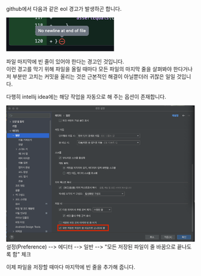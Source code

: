 github에서 다음과 같은 eol 경고가 발생하곤 합니다.

![이런 문제](../resources/eol-warning-github.png)

파일 마지막에 빈 줄이 있어야 한다는 경고인 것입니다.  
이런 경고를 막기 위해 파일을 올릴 때마다 모든 파일의 마지막 줄을 살펴봐야 한다거나  
저 부분만 고치는 커밋을 올리는 것은 근본적인 해결이 아닐뿐더러 귀찮은 일일 것입니다.

다행히 intellij idea에는 해당 작업을 자동으로 해 주는 옵션이 존재합니다.

![구세주](../resources/the-menu.png)  
설정(Preference) --> 에디터 --> 일반 --> "모든 저장된 파일이 줄 바꿈으로 끝나도록 함" 체크  

이제 파일을 저장할 때마다 마지막에 빈 줄을 추가해 줍니다.
